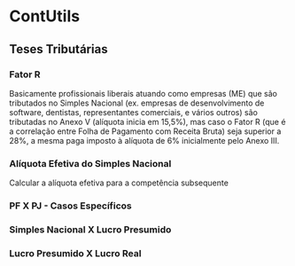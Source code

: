 # ContUtils

## Teses Tributárias
### Fator R
Basicamente profissionais liberais atuando como empresas (ME) que são tributados no Simples Nacional (ex. empresas de desenvolvimento de software, dentistas, representantes comerciais, e vários outros) são tributadas no Anexo V (alíquota inicia em 15,5%), mas caso o Fator R (que é a correlação entre Folha de Pagamento com Receita Bruta) seja superior a 28%, a mesma paga imposto à alíquota de 6% inicialmente pelo Anexo III.

### Alíquota Efetiva do Simples Nacional
Calcular a alíquota efetiva para a competência subsequente

### PF X PJ - Casos Específicos

### Simples Nacional X Lucro Presumido

### Lucro Presumido X Lucro Real
